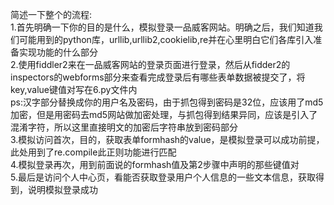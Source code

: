 简述一下整个的流程:<br />
1.首先明确一下你的目的是什么，模拟登录一品威客网站。明确之后，我们知道我们可能用到的python库，urllib,urllib2,cookielib,re并在心里明白它们各库引入准备实现功能的什么部分<br />
2.使用fiddler2来在一品威客网站的登录页面进行登录，然后从fidder2的inspectors的webforms部分来查看完成登录后有哪些表单数据被提交了，将key,value键值对写在6.py文件内<br />
ps:汉字部分替换成你的用户名及密码，由于抓包得到密码是32位，应该用了md5加密，但是用密码去md5网站做加密处理，与抓包得到结果异同，应该是引入了混淆字符，所以这里直接明文的加密后字符串放到密码部分<br />
3.模拟访问首次，目的，获取表单formhash的value，是模拟登录可以成功前提，此处用到了re.compile此正则功能进行匹配<br />
4.模拟登录再次，用到前面说的formhash值及第2步骤中声明的那些键值对<br />
5.最后是访问个人中心页，看能否获取登录用户个人信息的一些文本信息，获取得到，说明模拟登录成功
